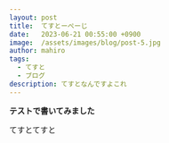 ```yaml
---
layout: post
title:  てすとーぺーじ
date:   2023-06-21 00:55:00 +0900
image:  /assets/images/blog/post-5.jpg
author: mahiro
tags:
  - てすと
  - ブログ
description: てすとなんですよこれ
---
```


**テストで書いてみました**

てすとてすと